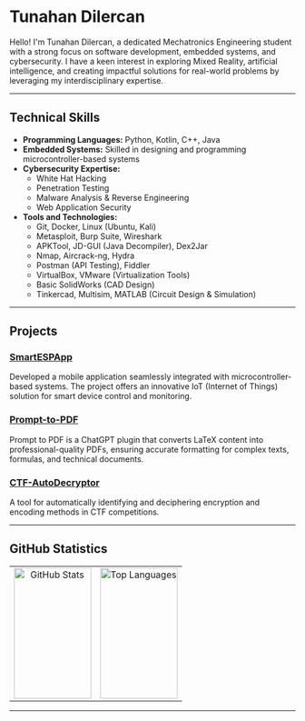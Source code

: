 # Tunahan Dilercan

Hello! I'm Tunahan Dilercan, a dedicated Mechatronics Engineering student with a strong focus on software development, embedded systems, and cybersecurity. I have a keen interest in exploring Mixed Reality, artificial intelligence, and creating impactful solutions for real-world problems by leveraging my interdisciplinary expertise.

---

## Technical Skills
- **Programming Languages:** Python, Kotlin, C++, Java  
- **Embedded Systems:** Skilled in designing and programming microcontroller-based systems  
- **Cybersecurity Expertise:**  
  - White Hat Hacking  
  - Penetration Testing  
  - Malware Analysis & Reverse Engineering  
  - Web Application Security  
- **Tools and Technologies:**  
  - Git, Docker, Linux (Ubuntu, Kali)  
  - Metasploit, Burp Suite, Wireshark  
  - APKTool, JD-GUI (Java Decompiler), Dex2Jar  
  - Nmap, Aircrack-ng, Hydra  
  - Postman (API Testing), Fiddler  
  - VirtualBox, VMware (Virtualization Tools)  
  - Basic SolidWorks (CAD Design)  
  - Tinkercad, Multisim, MATLAB (Circuit Design & Simulation)  

---

## Projects
### [SmartESPApp](https://github.com/TunahanDilercan/SmartESPApp)
Developed a mobile application seamlessly integrated with microcontroller-based systems. The project offers an innovative IoT (Internet of Things) solution for smart device control and monitoring.
### [Prompt-to-PDF](https://github.com/TunahanDilercan/Prompt-to-PDF)
Prompt to PDF is a ChatGPT plugin that converts LaTeX content into professional-quality PDFs, ensuring accurate formatting for complex texts, formulas, and technical documents.
### [CTF-AutoDecryptor](https://github.com/TunahanDilercan/CTF-AutoDecryptor)
A tool for automatically identifying and deciphering encryption and encoding methods in CTF competitions.


---

##  GitHub Statistics

<table>
  <tr valign="top">
    <td align="center" width="50%">
      <img
        src="https://github-readme-stats.vercel.app/api?username=TunahanDilercan&show_icons=true&theme=dark&hide_border=true&include_all_commits=true&count_private=true&card_width=600"
        alt="GitHub Stats"
        style="width:100%; height:230px;"
      />
    </td>
    <td align="center" width="50%" valign="top">
      <img
        src="https://github-readme-stats.vercel.app/api/top-langs/?username=TunahanDilercan&layout=compact&theme=dark&hide_border=true&card_width=600&langs_count=8"
        alt="Top Languages"
        style="width:100%; height:230px;"
      />
    </td>
  </tr>
</table>


  
</table>







---
